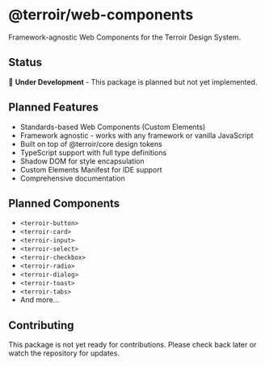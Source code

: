 # @terroir/web-components

Framework-agnostic Web Components for the Terroir Design System.

## Status

🚧 **Under Development** - This package is planned but not yet implemented.

## Planned Features

- Standards-based Web Components (Custom Elements)
- Framework agnostic - works with any framework or vanilla JavaScript
- Built on top of @terroir/core design tokens
- TypeScript support with full type definitions
- Shadow DOM for style encapsulation
- Custom Elements Manifest for IDE support
- Comprehensive documentation

## Planned Components

- `<terroir-button>`
- `<terroir-card>`
- `<terroir-input>`
- `<terroir-select>`
- `<terroir-checkbox>`
- `<terroir-radio>`
- `<terroir-dialog>`
- `<terroir-toast>`
- `<terroir-tabs>`
- And more...

## Contributing

This package is not yet ready for contributions. Please check back later or watch the repository for updates.
